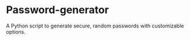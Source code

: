 # Password-generator
A Python script to generate secure, random passwords with customizable options.
